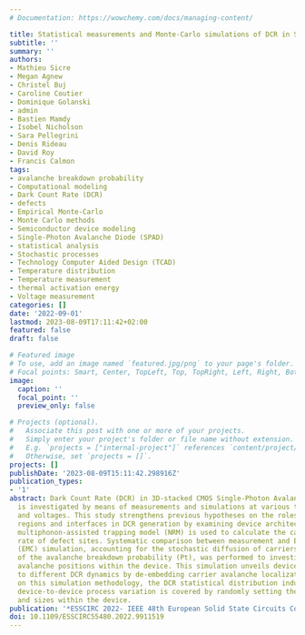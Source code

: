 ```yaml
---
# Documentation: https://wowchemy.com/docs/managing-content/

title: Statistical measurements and Monte-Carlo simulations of DCR in SPADs
subtitle: ''
summary: ''
authors:
- Mathieu Sicre
- Megan Agnew
- Christel Buj
- Caroline Coutier
- Dominique Golanski
- admin
- Bastien Mamdy
- Isobel Nicholson
- Sara Pellegrini
- Denis Rideau
- David Roy
- Francis Calmon
tags:
- avalanche breakdown probability
- Computational modeling
- Dark Count Rate (DCR)
- defects
- Empirical Monte-Carlo
- Monte Carlo methods
- Semiconductor device modeling
- Single-Photon Avalanche Diode (SPAD)
- statistical analysis
- Stochastic processes
- Technology Computer Aided Design (TCAD)
- Temperature distribution
- Temperature measurement
- thermal activation energy
- Voltage measurement
categories: []
date: '2022-09-01'
lastmod: 2023-08-09T17:11:42+02:00
featured: false
draft: false

# Featured image
# To use, add an image named `featured.jpg/png` to your page's folder.
# Focal points: Smart, Center, TopLeft, Top, TopRight, Left, Right, BottomLeft, Bottom, BottomRight.
image:
  caption: ''
  focal_point: ''
  preview_only: false

# Projects (optional).
#   Associate this post with one or more of your projects.
#   Simply enter your project's folder or file name without extension.
#   E.g. `projects = ["internal-project"]` references `content/project/deep-learning/index.md`.
#   Otherwise, set `projects = []`.
projects: []
publishDate: '2023-08-09T15:11:42.298916Z'
publication_types:
- '1'
abstract: Dark Count Rate (DCR) in 3D-stacked CMOS Single-Photon Avalanche Diode (SPAD)
  is investigated by means of measurements and simulations at various temperatures
  and voltages. This study strengthens previous hypotheses on the roles of depleted
  regions and interfaces in DCR generation by examining device architectures. A nonradiative
  multiphonon-assisted trapping model (NRM) is used to calculate the carrier capture/emission
  rate of defect sites. Systematic comparison between measurement and Empirical Monte-Carlo
  (EMC) simulation, accounting for the stochastic diffusion of carriers in computation
  of the avalanche breakdown probability (Pt), was performed to investigate trap and
  avalanche positions within the device. This simulation unveils device regions contributing
  to different DCR dynamics by de-embedding carrier avalanche localizations. Based
  on this simulation methodology, the DCR statistical distribution induced by local
  device-to-device process variation is covered by randomly setting the defect positions
  and sizes within the device.
publication: '*ESSCIRC 2022- IEEE 48th European Solid State Circuits Conference (ESSCIRC)*'
doi: 10.1109/ESSCIRC55480.2022.9911519
---
```

